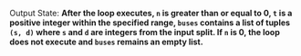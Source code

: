 Output State: **After the loop executes, `n` is greater than or equal to 0, `t` is a positive integer within the specified range, `buses` contains a list of tuples `(s, d)` where `s` and `d` are integers from the input split. If `n` is 0, the loop does not execute and `buses` remains an empty list.**